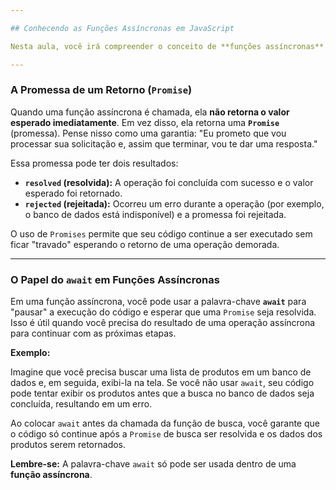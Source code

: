 ```yaml
---

## Conhecendo as Funções Assíncronas em JavaScript

Nesta aula, você irá compreender o conceito de **funções assíncronas** e por que elas são essenciais para o desenvolvimento moderno em JavaScript. Diferente de uma função síncrona, que executa e retorna um valor imediatamente, uma função assíncrona lida com operações que podem levar tempo, como requisições a APIs externas ou acesso a um banco de dados.

---
```


### A Promessa de um Retorno (`Promise`)

Quando uma função assíncrona é chamada, ela **não retorna o valor esperado imediatamente**. Em vez disso, ela retorna uma **`Promise`** (promessa). Pense nisso como uma garantia: "Eu prometo que vou processar sua solicitação e, assim que terminar, vou te dar uma resposta."

Essa promessa pode ter dois resultados:

* **`resolved` (resolvida):** A operação foi concluída com sucesso e o valor esperado foi retornado.
* **`rejected` (rejeitada):** Ocorreu um erro durante a operação (por exemplo, o banco de dados está indisponível) e a promessa foi rejeitada.

O uso de `Promises` permite que seu código continue a ser executado sem ficar "travado" esperando o retorno de uma operação demorada.

---

### O Papel do `await` em Funções Assíncronas

Em uma função assíncrona, você pode usar a palavra-chave **`await`** para "pausar" a execução do código e esperar que uma `Promise` seja resolvida. Isso é útil quando você precisa do resultado de uma operação assíncrona para continuar com as próximas etapas.

**Exemplo:**

Imagine que você precisa buscar uma lista de produtos em um banco de dados e, em seguida, exibi-la na tela. Se você não usar `await`, seu código pode tentar exibir os produtos antes que a busca no banco de dados seja concluída, resultando em um erro.

Ao colocar `await` antes da chamada da função de busca, você garante que o código só continue após a `Promise` de busca ser resolvida e os dados dos produtos serem retornados.

**Lembre-se:** A palavra-chave `await` só pode ser usada dentro de uma **função assíncrona**.
